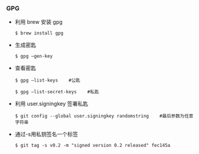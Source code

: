 ### GPG
- 利用 brew 安装 gpg

  ```
  $ brew install gpg
  ```
- 生成密匙

  ```
  $ gpg —gen-key
  ```
  
- 查看密匙

  ```
  $ gpg —list-keys    #公匙
  
  $ gpg —list-secret-keys    #私匙
  ```
- 利用 user.signingkey 签署私匙

  ```
  $ git config --global user.signingkey randomstring    #最后参数为任意字符串
  ```
- 通过-s用私钥签名一个标签

  ```
  $ git tag -s v0.2 -m "signed version 0.2 released" fec145a
  ```
